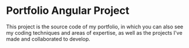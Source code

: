 # Portfolio Angular Project

This project is the source code of my portfolio, in which you can also see my coding techniques and areas of expertise, as well as the projects I've made and collaborated to develop.
